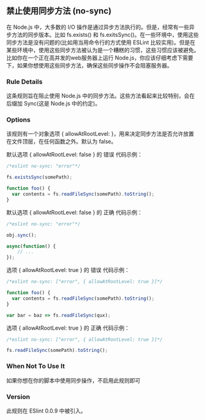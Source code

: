 ## 禁止使用同步方法 (no-sync)

在 Node.js 中，大多数的 I/O 操作是通过异步方法执行的。但是，经常有一些异步方法的同步版本。比如 fs.exists() 和 fs.exitsSync()。在一些环境中，使用这些同步方法是没有问题的(比如用当用命令行的方式使用 ESLint 比较实用)。但是在某些环境中，使用这些同步方法被认为是一个糟糕的习惯，这些习惯应该被避免。比如你在一个正在高并发的web服务器上运行 Node.js，你应该仔细考虑下需要下，如果你想使用这些同步方法，确保这些同步操作不会阻塞服务器。

### Rule Details
这条规则旨在阻止使用 Node.js 中的同步方法。这些方法看起来比较特别，会在后缀加 Sync(这是 Node.js 中的约定)。

### Options
该规则有一个对象选项 { allowAtRootLevel: <boolean> }，用来决定同步方法是否允许放置在文件顶层，在任何函数之外。默认为 false。

默认选项 { allowAtRootLevel: false } 的 错误 代码示例：
```js
/*eslint no-sync: "error"*/

fs.existsSync(somePath);

function foo() {
  var contents = fs.readFileSync(somePath).toString();
}
```

默认选项 { allowAtRootLevel: false } 的 正确 代码示例：
```js
/*eslint no-sync: "error"*/

obj.sync();

async(function() {
    // ...
});
```

选项 { allowAtRootLevel: true } 的 错误 代码示例：
```js
/*eslint no-sync: ["error", { allowAtRootLevel: true }]*/

function foo() {
  var contents = fs.readFileSync(somePath).toString();
}

var bar = baz => fs.readFileSync(qux);
```

选项 { allowAtRootLevel: true } 的 正确 代码示例：
```js
/*eslint no-sync: ["error", { allowAtRootLevel: true }]*/

fs.readFileSync(somePath).toString();
```

### When Not To Use It
如果你想在你的脚本中使用同步操作，不启用此规则即可

### Version
此规则在 ESlint 0.0.9 中被引入。

